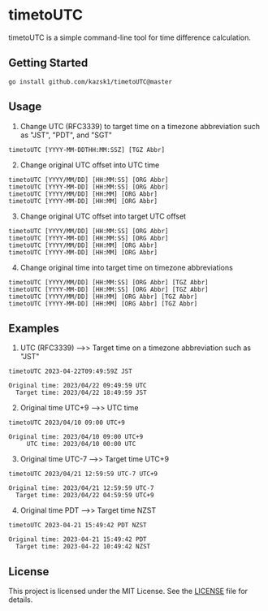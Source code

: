 # timetoUTC
timetoUTC is a simple command-line tool for time difference calculation.


## Getting Started

```
go install github.com/kazsk1/timetoUTC@master
```

## Usage
1. Change UTC (RFC3339) to target time on a timezone abbreviation such as "JST", "PDT", and "SGT"
```
timetoUTC [YYYY-MM-DDTHH:MM:SSZ] [TGZ Abbr]
```

2. Change original UTC offset into UTC time
```
timetoUTC [YYYY/MM/DD] [HH:MM:SS] [ORG Abbr]
timetoUTC [YYYY-MM-DD] [HH:MM:SS] [ORG Abbr]
timetoUTC [YYYY/MM/DD] [HH:MM] [ORG Abbr]
timetoUTC [YYYY-MM-DD] [HH:MM] [ORG Abbr]
```

3. Change original UTC offset into target UTC offset
```
timetoUTC [YYYY/MM/DD] [HH:MM:SS] [ORG Abbr]
timetoUTC [YYYY-MM-DD] [HH:MM:SS] [ORG Abbr]
timetoUTC [YYYY/MM/DD] [HH:MM] [ORG Abbr]
timetoUTC [YYYY-MM-DD] [HH:MM] [ORG Abbr]

```

4. Change original time into target time on timezone abbreviations
```
timetoUTC [YYYY/MM/DD] [HH:MM:SS] [ORG Abbr] [TGZ Abbr]
timetoUTC [YYYY-MM-DD] [HH:MM:SS] [ORG Abbr] [TGZ Abbr]
timetoUTC [YYYY/MM/DD] [HH:MM] [ORG Abbr] [TGZ Abbr]
timetoUTC [YYYY-MM-DD] [HH:MM] [ORG Abbr] [TGZ Abbr]
```

## Examples

1. UTC (RFC3339) -->> Target time on a timezone abbreviation such as "JST"
```
timetoUTC 2023-04-22T09:49:59Z JST

Original time: 2023/04/22 09:49:59 UTC
  Target time: 2023/04/22 18:49:59 JST
```

2. Original time UTC+9 -->> UTC time
```
timetoUTC 2023/04/10 09:00 UTC+9

Original time: 2023/04/10 09:00 UTC+9
     UTC time: 2023/04/10 00:00 UTC
```

3. Original time UTC-7 -->> Target time UTC+9
```
timetoUTC 2023/04/21 12:59:59 UTC-7 UTC+9

Original time: 2023/04/21 12:59:59 UTC-7
  Target time: 2023/04/22 04:59:59 UTC+9
```

4. Original time PDT -->> Target time NZST
```
timetoUTC 2023-04-21 15:49:42 PDT NZST

Original time: 2023-04-21 15:49:42 PDT
  Target time: 2023-04-22 10:49:42 NZST
```


## License

This project is licensed under the MIT License. See the [LICENSE](LICENSE.txt) file for details.
